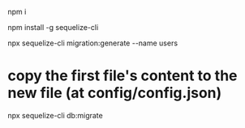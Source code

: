 npm i

npm install -g sequelize-cli

npx sequelize-cli migration:generate --name users

# copy the first file's content to the new file (at config/config.json)

npx sequelize-cli db:migrate

